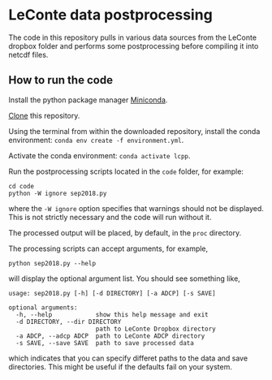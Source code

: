 # LeConte data postprocessing

The code in this repository pulls in various data sources from the LeConte
dropbox folder and performs some postprocessing before compiling it into 
netcdf files. 

## How to run the code

Install the python package manager [Miniconda](https://docs.conda.io/en/latest/miniconda.html).


[Clone](https://git-scm.com/book/en/v2/Git-Basics-Getting-a-Git-Repository) this repository. 


Using the terminal from within the downloaded repository, install the conda environment: `conda env create -f environment.yml`.


Activate the conda environment: `conda activate lcpp`.


Run the postprocessing scripts located in the `code` folder, for example:

```
cd code
python -W ignore sep2018.py
```

where the `-W ignore` option specifies that warnings should not be displayed. This is not strictly necessary and the code will run without it.

The processed output will be placed, by default, in the `proc` directory. 

The processing scripts can accept arguments, for example,
```
python sep2018.py --help
```
will display the optional argument list. You should see something like,
```
usage: sep2018.py [-h] [-d DIRECTORY] [-a ADCP] [-s SAVE]

optional arguments:
  -h, --help            show this help message and exit
  -d DIRECTORY, --dir DIRECTORY
                        path to LeConte Dropbox directory
  -a ADCP, --adcp ADCP  path to LeConte ADCP directory
  -s SAVE, --save SAVE  path to save processed data
```
which indicates that you can specify differet paths to the data and save directories. This might be useful if the defaults fail on your system. 


<!-- ## How to develop the code

Install the development environment `conda env create -f environment_dev.yml` and look in the `tests` folder. -->